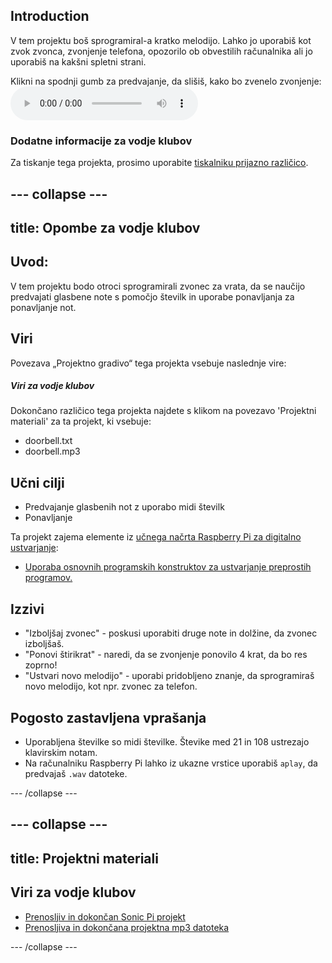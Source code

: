 ## Introduction

V tem projektu boš sprogramiral-a kratko melodijo. Lahko jo uporabiš kot zvok zvonca, zvonjenje telefona, opozorilo ob obvestilih računalnika ali jo uporabiš na kakšni spletni strani.

<div id="audio-preview" class="pdf-hidden">
  Klikni na spodnji gumb za predvajanje, da slišiš, kako bo zvenelo zvonjenje: <audio controls preload> <source src="resources/doorbell.mp3" type="audio/mpeg"> Brskalnik ne podpira <code>audio</code> elementa. </audio>
</div>

### Dodatne informacije za vodje klubov

Za tiskanje tega projekta, prosimo uporabite [tiskalniku prijazno različico](https://projects.raspberrypi.org/en/projects/compose-tune/print).

## \--- collapse \---

## title: Opombe za vodje klubov

## Uvod:

V tem projektu bodo otroci sprogramirali zvonec za vrata, da se naučijo predvajati glasbene note s pomočjo številk in uporabe ponavljanja za ponavljanje not.

## Viri

Povezava „Projektno gradivo“ tega projekta vsebuje naslednje vire:

##### Viri za vodje klubov

Dokončano različico tega projekta najdete s klikom na povezavo 'Projektni materiali' za ta projekt, ki vsebuje:

* doorbell.txt
* doorbell.mp3

## Učni cilji

* Predvajanje glasbenih not z uporabo midi številk
* Ponavljanje

Ta projekt zajema elemente iz [učnega načrta Raspberry Pi za digitalno ustvarjanje](http://rpf.io/curriculum):

* [Uporaba osnovnih programskih konstruktov za ustvarjanje preprostih programov.](https://www.raspberrypi.org/curriculum/programming/creator)

## Izzivi

* "Izboljšaj zvonec" - poskusi uporabiti druge note in dolžine, da zvonec izboljšaš.
* "Ponovi štirikrat" - naredi, da se zvonjenje ponovilo 4 krat, da bo res zoprno!
* "Ustvari novo melodijo" - uporabi pridobljeno znanje, da sprogramiraš novo melodijo, kot npr. zvonec za telefon.

## Pogosto zastavljena vprašanja

* Uporabljena številke so midi številke. Števike med 21 in 108 ustrezajo klavirskim notam.
* Na računalniku Raspberry Pi lahko iz ukazne vrstice uporabiš `aplay`, da predvajaš `.wav` datoteke.

\--- /collapse \---

## \--- collapse \---

## title: Projektni materiali

## Viri za vodje klubov

* [Prenosljiv in dokončan Sonic Pi projekt](resources/doorbell.txt)
* [Prenosljiva in dokončana projektna mp3 datoteka](resources/doorbell.mp3)

\--- /collapse \---